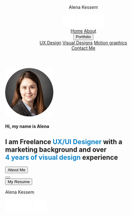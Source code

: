 <!DOCTYPE html>
<html>
<head>
	<title>Alena Kessem UX Portfolio</title>
  <link href="css/index.css" type="text/css" rel="stylesheet">
</head>
<body>
	<header>
<div class="topnav">
    <div class="left-links">
        <p>Alena Kessem</p>
        <div class=social>
        <a href= "https://www.instagram.com/" class="fa fa-instagram"><img src="Images\instagram.svg" width="42" height="42px"></a>
        <a href="https://www.behance.net" class="fa fa-behance"><img src="Images\Behance.svg" width="42" height="42px"></a>
        <a href="https://www.linkedin.com/" class="fa fa-behance"><img src="Images\linkedin.svg"width="42" height="42px"></a>
      </div>
    </div>
	 <div class="right-links">
                <a href="#" class="home">Home</a>
                <a href="#">About</a>
                <div class="dropdown">
                  <button class="dropbtn">Portfolio 
                    <i class="fa fa-caret-down"></i>
                  </button>
                  <div class="dropdown-content">
                    <a href="/UXDesign">UX Design</a>
                    <a href="/visualDesign">Visual Designs</a>
                    <a href="/wallpapers">Motion graphics</a>
                  </div>
                </div>
                <a href="#">Contact Me</a>
           </div>
	</div>
</header>
<hero>
  <div class=photo><img src="Images\Photo.png" width="155" height="155px" alt="professional headshot">
  </div>
  <div class=greeting><h4>Hi, my name is Alena</h4>
  </div>
    <div class=tagline><h2>I am Freelance <span style="color:#0C85C9">UX/UI Designer</span> with a<br>marketing background and over <br><span style="color:#0C85C9">4 years of visual design</span> experience</h2>
    </div>
  </div>
</div>
<div class="heroButtons">
<div>
  <button type="button"id=primaryButton>About Me</button>
</div>
<div><button type="button" id=divider></button></div>
    <div><button type="button" id=secondaryButton>My Resume</button>
  </div>
</div>
</hero>
<footer>
  <div class="topnav">
  <div class="left-links-footer">
      <p>Alena Kessem</p>
  </div>
 <div class="right-links-footer"> 
    <a href= "https://www.instagram.com/" class="fa fa-instagram"><img src="Images\instagram.svg" width="42" height="42px"></a>
    <a href="https://www.behance.net" class="fa fa-behance"><img src="Images\Behance.svg" width="42" height="42px"></a>
    <a href="https://www.linkedin.com/" class="fa fa-behance"><img src="Images\linkedin.svg"width="42" height="42px"></a>     
</div>
</footer>
</body>
</html>

